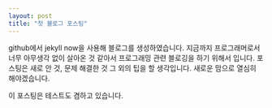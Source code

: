 ```yaml
---
layout: post
title: "첫 블로그 포스팅"
---
```


github에서 jekyll now을 사용해 블로그를 생성하였습니다.
지금까지 프로그래머로서 너무 아무생각 없이 살아온 것 같아서
프로그래밍 관련 블로깅을 하기 위해서 입니다.
포스팅은 새로 안 것, 문제 해결한 것 그 외의 팁을 할 생각입니다.
새로운 맘으로 열심히 해야겠습니다.

이 포스팅은 테스트도 겸하고 있습니다.
